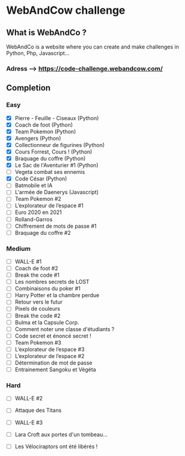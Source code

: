 # WebAndCow challenge 
## What is WebAndCo ?
WebAndCo is a website where you can create and make challenges in Python, Php, Javascript...
### Adress --> https://code-challenge.webandcow.com/


## Completion 
### Easy
- [x] Pierre - Feuille - Ciseaux    (Python)
- [x] Coach de foot                 (Python)
- [x] Team Pokemon                  (Python)
- [x] Avengers                      (Python)   
- [x] Collectionneur de figurines   (Python)
- [x] Cours Forrest, Cours !        (Python)
- [x] Braquage du coffre            (Python)
- [x] Le Sac de l'Aventurier #1     (Python)
- [ ] Vegeta combat ses ennemis 
- [x] Code César                    (Python)
- [ ] Batmobile et IA
- [ ] L'armée de Daenerys           (Javascript)
- [ ] Team Pokemon #2
- [ ] L’explorateur de l’espace #1
- [ ] Euro 2020 en 2021
- [ ] Rolland-Garros
- [ ] Chiffrement de mots de passe #1
- [ ] Braquage du coffre #2

### Medium
- [ ] WALL-E #1
- [ ] Coach de foot #2 
- [ ] Break the code #1 
- [ ] Les nombres secrets de LOST
- [ ] Combinaisons du poker #1 
- [ ] Harry Potter et la chambre perdue
- [ ] Retour vers le futur
- [ ] Pixels de couleurs
- [ ] Break the code #2 
- [ ] Bulma et la Capsule Corp.
- [ ] Comment noter une classe d'étudiants ? 
- [ ] Code secret et énoncé secret ! 
- [ ] Team Pokemon #3
- [ ] L’explorateur de l’espace #3
- [ ] L’explorateur de l’espace #2
- [ ] Détermination de mot de passe
- [ ] Entrainement Sangoku et Végéta
### Hard
- [ ] WALL-E #2
- [ ] Attaque des Titans
- [ ] WALL-E #3
- [ ] Lara Croft aux portes d'un tombeau...
- [ ] Les Vélociraptors ont été libérés !  

